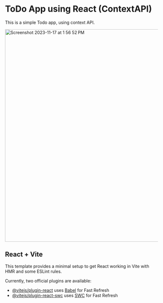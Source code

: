 # ToDo App using React (ContextAPI)

This is a simple Todo app, using context API.

<img width="699" alt="Screenshot 2023-11-17 at 1 56 52 PM" src="https://github.com/YashsTiwari/Todo-ContextAPI/assets/129488985/c858f91a-aab4-4e5f-bc96-5ac60519fa3d">


## React + Vite

This template provides a minimal setup to get React working in Vite with HMR and some ESLint rules.

Currently, two official plugins are available:

- [@vitejs/plugin-react](https://github.com/vitejs/vite-plugin-react/blob/main/packages/plugin-react/README.md) uses [Babel](https://babeljs.io/) for Fast Refresh
- [@vitejs/plugin-react-swc](https://github.com/vitejs/vite-plugin-react-swc) uses [SWC](https://swc.rs/) for Fast Refresh
